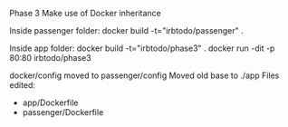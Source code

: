 Phase 3
Make use of Docker inheritance

Inside passenger folder:
docker build -t="irbtodo/passenger" .

Inside app folder:
docker build -t="irbtodo/phase3" .
docker run -dit -p 80:80 irbtodo/phase3

docker/config moved to passenger/config
Moved old base to ./app
Files edited:
+ app/Dockerfile
+ passenger/Dockerfile
